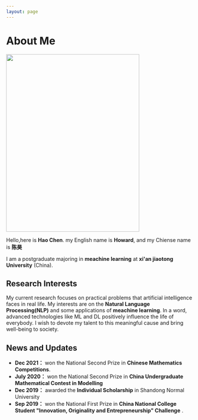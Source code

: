 ```yaml
---
layout: page
---
```


# About Me

<img src="https://howardchenhao.github.io/haochen_big.jpg" class="floatpic" width="360" height="480">

Hello,here is **Hao Chen**. my English name is **Howard**, and my Chiense name is **陈昊**

I am a postgraduate majoring in **meachine learning** at **xi'an jiaotong University** (China). 

## Research Interests

My current research focuses on practical problems that artificial intelligence faces in real life. My interests are on the **Natural Language Processing(NLP)** and some applications of **meachine learning**. In a word, advanced technologies like ML and DL positively influence the life of everybody.  I wish to devote my talent to this meaningful cause and bring well-being to society.

## News and Updates



- **Dec 2021：** won the National Second Prize in **Chinese Mathematics Competitions**.
- **July 2020：** won the National Second Prize in **China Undergraduate Mathematical Contest in Modelling**
- **Dec 2019：** awarded the **Individual Scholarship** in Shandong Normal University 
- **Sep 2019：** won the National First Prize in **China National College Student "Innovation, Originality and Entrepreneurship" Challenge** .
